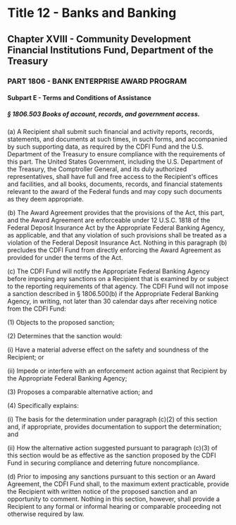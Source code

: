
# Title 12 - Banks and Banking
## Chapter XVIII - Community Development Financial Institutions Fund, Department of the Treasury
### PART 1806 - BANK ENTERPRISE AWARD PROGRAM
#### Subpart E - Terms and Conditions of Assistance
##### § 1806.503 Books of account, records, and government access.

(a) A Recipient shall submit such financial and activity reports, records, statements, and documents at such times, in such forms, and accompanied by such supporting data, as required by the CDFI Fund and the U.S. Department of the Treasury to ensure compliance with the requirements of this part. The United States Government, including the U.S. Department of the Treasury, the Comptroller General, and its duly authorized representatives, shall have full and free access to the Recipient's offices and facilities, and all books, documents, records, and financial statements relevant to the award of the Federal funds and may copy such documents as they deem appropriate.

(b) The Award Agreement provides that the provisions of the Act, this part, and the Award Agreement are enforceable under 12 U.S.C. 1818 of the Federal Deposit Insurance Act by the Appropriate Federal Banking Agency, as applicable, and that any violation of such provisions shall be treated as a violation of the Federal Deposit Insurance Act. Nothing in this paragraph (b) precludes the CDFI Fund from directly enforcing the Award Agreement as provided for under the terms of the Act.

(c) The CDFI Fund will notify the Appropriate Federal Banking Agency before imposing any sanctions on a Recipient that is examined by or subject to the reporting requirements of that agency. The CDFI Fund will not impose a sanction described in § 1806.500(b) if the Appropriate Federal Banking Agency, in writing, not later than 30 calendar days after receiving notice from the CDFI Fund:

(1) Objects to the proposed sanction;

(2) Determines that the sanction would:

(i) Have a material adverse effect on the safety and soundness of the Recipient; or

(ii) Impede or interfere with an enforcement action against that Recipient by the Appropriate Federal Banking Agency;

(3) Proposes a comparable alternative action; and

(4) Specifically explains:

(i) The basis for the determination under paragraph (c)(2) of this section and, if appropriate, provides documentation to support the determination; and

(ii) How the alternative action suggested pursuant to paragraph (c)(3) of this section would be as effective as the sanction proposed by the CDFI Fund in securing compliance and deterring future noncompliance.

(d) Prior to imposing any sanctions pursuant to this section or an Award Agreement, the CDFI Fund shall, to the maximum extent practicable, provide the Recipient with written notice of the proposed sanction and an opportunity to comment. Nothing in this section, however, shall provide a Recipient to any formal or informal hearing or comparable proceeding not otherwise required by law.
